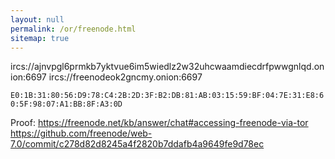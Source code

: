 ```yaml
---
layout: null
permalink: /or/freenode.html
sitemap: true
---
```


ircs://ajnvpgl6prmkb7yktvue6im5wiedlz2w32uhcwaamdiecdrfpwwgnlqd.onion:6697
ircs://freenodeok2gncmy.onion:6697

`E0:1B:31:80:56:D9:78:C4:2B:2D:3F:B2:DB:81:AB:03:15:59:BF:04:7E:31:E8:60:5F:98:07:A1:BB:8F:A3:0D`

Proof: https://freenode.net/kb/answer/chat#accessing-freenode-via-tor
       https://github.com/freenode/web-7.0/commit/c278d82d8245a4f2820b7ddafb4a9649fe9d78ec
